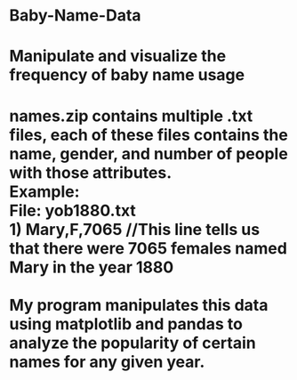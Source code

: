 # Baby-Name-Data
<h1>Manipulate and visualize the frequency of baby name usage<h1>
names.zip contains multiple .txt files, each of these files contains the name, gender, and number of people with those attributes.
<br>
Example:
<br>
File: yob1880.txt
<br>
1) Mary,F,7065 //This line tells us that there were 7065 females named Mary in the year 1880
<br>
<br>
My program manipulates this data using matplotlib and pandas to analyze the popularity of certain names for any given year.
